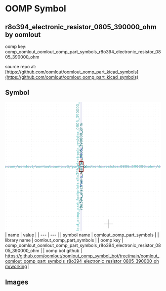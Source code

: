 # OOMP Symbol  
## r8o394_electronic_resistor_0805_390000_ohm  by oomlout  
  
oomp key: oomp_oomlout_oomlout_oomp_part_symbols_r8o394_electronic_resistor_0805_390000_ohm  
  
source repo at: [https://github.com/oomlout/oomlout_oomp_part_kicad_symbols](https://github.com/oomlout/oomlout_oomp_part_kicad_symbols)  
## Symbol  
  
[![working.png](working_600.png)](working.png)  
| name | value | 
| --- | --- | 
| symbol name | oomlout_oomp_part_symbols | 
| library name | oomlout_oomp_part_symbols | 
| oomp key | oomp_oomlout_oomlout_oomp_part_symbols_r8o394_electronic_resistor_0805_390000_ohm | 
| oomp bot github | https://github.com/oomlout/oomlout_oomp_symbol_bot/tree/main/oomlout_oomlout_oomp_part_symbols_r8o394_electronic_resistor_0805_390000_ohm/working | 
## Images  
